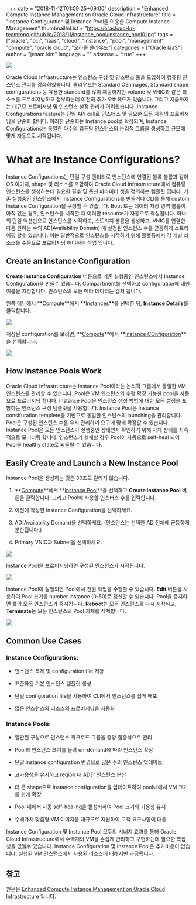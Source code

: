 +++
date = "2018-11-12T01:09:25+09:00"
description = "Enhanced Compute Instance Management on Oracle Cloud Infrastructure"
title = "Instance Configuration 및 Instance Pool을 이용한 Compute Instance Management"
thumbnailInList = "https://oracloud-kr-teamrepo.github.io/2018/11/instance_pool/instance_pool0.jpg" 
tags = ["oracle", "oci", "iaas", "cloud", "instance", "pool", "management", "compute", "oracle cloud", "오라클 클라우드"]
categories = ["Oracle IaaS"]
author = "jesam.kim"
language = ""
adsense = "true"
+++

![](https://oracloud-kr-teamrepo.github.io/2018/11/instance_pool/instance_pool1.jpg)

Oracle Cloud Infrastructure는 인스턴스 구성 및 인스턴스 풀을 도입하여 컴퓨팅 인스턴스 관리를 강화하였습니다.
클라우드는 Standard OS images, Standard shape configurations 등 유용한 standard를 많이 제공하지만 volume 및 VNIC과 같은 리소스를 프로비저닝하고 첨부하는데 여전히 추가 오버헤드가 있습니다. 그리고 지금까지는 대규모 프로비저닝 및 인스턴스 설정 관리가 어려웠습니다. Instance Configurations feature는 단일 API call로 인스터스 및 필요한 모든 자원의 프로비저닝을 단순화 합니다. 이러한 단순화는 Instance pool로 확장되며, Instance Configurations는 동일한 다수의 컴퓨팅 인스턴스의 논리적 그룹을 생성하고 규모에 맞게 자동으로 시작됩니다.


# What are Instance Configurations?

Instance Configurations는 단일 구성 엔티티로 인스턴스에 연결된 블록 볼륨과 같이 OS 이미지, shape 및 리소스를 포함하여 Oracle Cloud Infrastructure에서 컴퓨팅 인스턴스를 생성하는데 필요한 필수 및 옵션 파라미터 셋을 정의하는 템플릿 입니다. 기존 실행중인 인스턴스에서 Instance Configurations를 만들거나 CLI를 통해 custom Instance Configuration을 구성할 수 있습니다.
Boot 또는 데이터 저장 영역 볼륨이 아직 없는 경우, 인스턴스를 시작할 때 이러한 resource가 자동으로 작성됩니다. 하나의 단일 액션만으로 인스턴스를 시작하고, 스토리지 볼륨을 생성하고, VNIC를 연결한 다음 원하는 수의 AD(Availability Domain) 에 설정된 인스턴스 수를 균등하게 스트라이핑 할수 있습니다. 이는 일반적으로 인스턴스를 시작하기 위해 플랫폼에서 각 개별 리소스를 수동으로 프로비저닝 해야하는 작업 입니다.


## Create an Instance Configuration

**Create Instance Configuration** 버튼으로 기존 실행중인 인스턴스에서 Instance Configuration을 만들수 있습니다. Compartment를 선택하고 configuration에 대한 이름을 지정합니다. 인스턴스의 모든 메타 데이터는 캡처 됩니다.

왼쪽 메뉴에서 **[Compute](https://console.us-ashburn-1.oraclecloud.com/a/compute/instances)**에서 **[Instances](https://console.us-ashburn-1.oraclecloud.com/a/compute/instances)**를 선택한 뒤, **Instance Details**를 클릭합니다.

![](https://oracloud-kr-teamrepo.github.io/2018/11/instance_pool/instance_pool2.jpg)

저장된 configuration를 보려면,  **[Compute](https://console.us-ashburn-1.oraclecloud.com/a/compute/instances)**에서 **[Instance COnfiguration](https://console.us-ashburn-1.oraclecloud.com/compute/instance-configs)**을 선택합니다.

![](https://oracloud-kr-teamrepo.github.io/2018/11/instance_pool/instance_pool3.jpg)


## How Instance Pools Work

Oracle Cloud Infrastructure는 Instance Pool이라는 논리적 그룹에서 동일한 VM 인스턴스를 관리할 수 있습니다. Pool은 VM 인스턴스의 수평 확장 가능한 pool을 자동으로 프로비저닝 합니다. Instance Pool은 인스턴스 생성 방법에 대한 모든 설정을 포함하는 인스턴스 구성 템플릿을 사용합니다. Instance Pool은 Instance consifuration templete을 기반으로 동일한 인스턴스의 launching을 관리합니다. Pool은 구성된 인스턴스 수를 유지 관리하며 요구에 맞게 확장할 수 있습니다. Instance Pool은 모든 인스턴스가 실행중인 상태인지 확인하기 위해 자체 상태를 지속적으로 모니터링 합니다. 인스턴스가 실패할 경우 Pool이 자동으로 self-heal 되어 Pool을 healthy state로 되돌릴 수 있습니다.


## Easily Create and Launch a New Instance Pool

Instance Pool을 생성하는 것은 30초도 걸리지 않습니다.

1. **[Compute](https://console.us-ashburn-1.oraclecloud.com/a/compute/instances)**에서 **[Instance Pool](https://console.us-ashburn-1.oraclecloud.com/compute/instance-pools)**을 선택하고 **Create Instance Pool** 버튼을 클릭합니다. 그리고 Pool에 사용할 인스터스 수를 입력합니다.

2. 이전에 작성한 Instance Configuration을 선택하세요.

3. AD(Availability Domain)을 선택하세요. (인스턴스는 선택한 AD 전체에 균등하게 분산됩니다.)

4. Primary VNIC과 Subnet을 선택하세요.

![](https://oracloud-kr-teamrepo.github.io/2018/11/instance_pool/instance_pool4.jpg)

Instance Pool을 프로비저닝하면 구성된 인스턴스가 시작됩니다.

![](https://oracloud-kr-teamrepo.github.io/2018/11/instance_pool/instance_pool5.jpg)

Instance Pool이 실행되면 Pool에서 전원 작업을 수행할 수 있습니다. **Edit** 버튼을 사용하여 Pool 크기를 number instance (0-50)로 갱신할 수 있습니다. Pool을 중지하면 풀의 모든 인스턴스가 중지됩니다. **Reboot**는 모든 인스턴스를 다시 시작하고, **Terminate**는 모든 인스턴스와 Pool 자체를 삭제합니다.

![](https://oracloud-kr-teamrepo.github.io/2018/11/instance_pool/instance_pool6.jpg)


## Common Use Cases

### Instance Configurations:

* 인스턴스 복제 및 configuration file 저장

* 표준화된 기본 인스턴스 템플릿 생성

* 단일 configuration file을 사용하여 CLI에서 인스턴스를 쉽게 배포

* 많은 인스턴스와 리소스의 프로비저닝을 자동화


### Instance Pools:

* 일관된 구성으로 인스턴스 워크로드 그룹을 중앙 집중식으로 관리

* Pool의 인스턴스 크기를 늘려 on-demand에 따라 인스턴스 확장

* 단일 instance configuration 변경으로 많은 수의 인스턴스 업데이트

* 고가용성을 유지하고 region 내 AD간 인스턴스 분산

* 더 큰 shape으로 instance configuration을 업데이트하여 pool내에서 VM 크기를 쉽게 확장

* Pool 내에서 자동 self-healing을 활성화하여 Pool 크기와 가용성 유지

* 수백가지 맞춤형 VM 이미지를 대규모로 지원하여 고객 요구사항에 대응

Instance Configuration 및 Instance Pool 모두의 시너지 효과를 통해 Oracle Cloud Infrastructure에서 수백개의 VM을 손쉽게 관리하고 구현하는데 필요한 복잡성을 없앨수 있습니다.
Instance Configuration 및 Instance Pool은 추가비용이 없습니다. 실행된 VM 인스턴스에서 사용된 리소스에 대해서만 과금됩니다.


## 참고

원문은 [Enhanced Compute Instance Management on Oracle Cloud Infrastructure](https://blogs.oracle.com/cloud-infrastructure/enhanced-compute-instance-management-on-oracle-cloud-infrastructure) 입니다.
